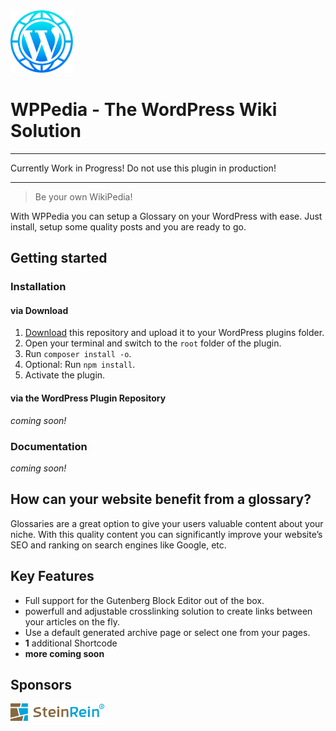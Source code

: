 <img src="https://raw.githubusercontent.com/bfiessinger/wppedia/master/assets/img/WPPedia-logo-vorlaeufig.svg?sanitize=true" alt="SteinRein" width="100">

# WPPedia - The WordPress Wiki Solution

***
Currently Work in Progress! Do not use this plugin in production!
***

> Be your own WikiPedia!

With WPPedia you can setup a Glossary on your WordPress with ease. Just install, setup some quality posts and you are ready to go.

## Getting started
### Installation
#### via Download
1. [Download](https://github.com/bfiessinger/wppedia/archive/master.zip) this repository and upload it to your WordPress plugins folder.
2. Open your terminal and switch to the `root` folder of the plugin.
3. Run `composer install -o`.
4. Optional: Run `npm install`.
5. Activate the plugin.

#### via the WordPress Plugin Repository
*coming soon!*

### Documentation
*coming soon!*

## How can your website benefit from a glossary?
Glossaries are a great option to give your users valuable content about your niche. 
With this quality content you can significantly improve your website’s SEO and ranking on search engines like Google, etc.

## Key Features
* Full support for the Gutenberg Block Editor out of the box.
* powerfull and adjustable crosslinking solution to create links between your articles on the fly.
* Use a default generated archive page or select one from your pages.
* **1** additional Shortcode
* **more coming soon**

## Sponsors
<a href="https://www.steinrein.com/" target="_blank">
	<img src="https://raw.githubusercontent.com/bfiessinger/wppedia/master/assets/img/steinrein-logo.svg?sanitize=true" alt="SteinRein" width="150">
</a>
